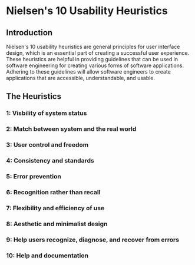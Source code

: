# **Nielsen's 10 Usability Heuristics**

## **Introduction**

Nielsen's 10 usability heuristics are general principles for user interface design, which is an essential part of creating a successful user experience. These heuristics are helpful in providing guidelines that can be used in software engineering for creating various forms of software applications. Adhering to these guidelines will allow software engineers to create applications that are accessible, understandable, and usable. 

## **The Heuristics**

### **1: Visbility of system status**

### **2: Match between system and the real world**

### **3: User control and freedom**

### **4: Consistency and standards**

### **5: Error prevention**

### **6: Recognition rather than recall**

### **7: Flexibility and efficiency of use**

### **8: Aesthetic and minimalist design**

### **9: Help users recognize, diagnose, and recover from errors**

### **10: Help and documentation**

